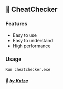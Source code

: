 ## :mag_right: CheatChecker 
### Features

- Easy to use
- Easy to understand
- High performance

### Usage
`Run cheatchecker.exe`


##### :ghost: [by Katze](https://github.com/katze225 "by Katze")
